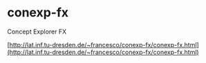 conexp-fx
=========

Concept Explorer FX

[http://lat.inf.tu-dresden.de/~francesco/conexp-fx/conexp-fx.html](http://lat.inf.tu-dresden.de/~francesco/conexp-fx/conexp-fx.html)
